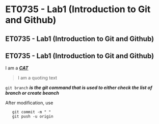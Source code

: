 # ET0735 - Lab1 (Introduction to Git and Github)
## ET0735 - Lab1 (Introduction to Git and Github)
## ET0735 - Lab1 (Introduction to Git and Github)

I am a <ins> ***CAT***</ins>
> I am a quoting text

`git branch` ***is the git command that is used to either check the list of branch or create beanch***

After modification, use
```git add 
   git commit -m " "
   git push -u origin
```